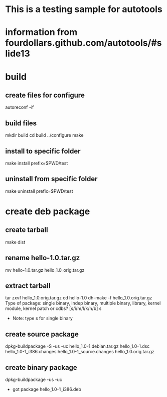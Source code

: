 # This is a testing sample for autotools
# information from fourdollars.github.com/autotools/#slide13
# build
## create files for configure
autoreconf -if

## build files
mkdir build
cd build
../configure
make
## install to specific folder
make install prefix=$PWD/test

## uninstall from specific folder
make uninstall prefix=$PWD/test

# create deb package

## create tarball
 make dist

## rename hello-1.0.tar.gz
 mv hello-1.0.tar.gz hello_1.0_orig.tar.gz

## extract tarball
 tar zxvf hello_1.0.orig.tar.gz
 cd hello-1.0
 dh-make -f hello_1.0.orig.tar.gz 
 Type of package: single binary, indep binary, multiple binary, library, kernel module, kernel patch or cdbs?
 [s/i/m/l/k/n/b] s
- Note: type s for single binary

## create source package
 dpkg-buildpackage -S -us -uc
 hello_1.0-1.debian.tar.gz
 hello_1.0-1.dsc
 hello_1.0-1_i386.changes
 hello_1.0-1_source.changes
 hello_1.0.orig.tar.gz

## create binary package
 dpkg-buildpackage -us -uc
- got package
 hello_1.0-1_i386.deb

